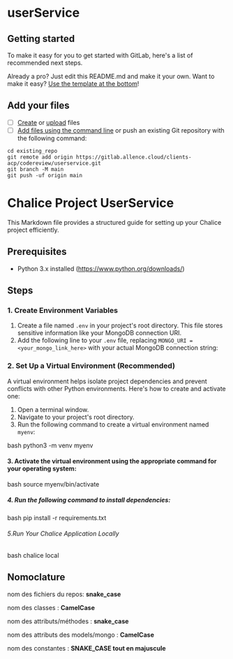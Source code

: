 # userService



## Getting started

To make it easy for you to get started with GitLab, here's a list of recommended next steps.

Already a pro? Just edit this README.md and make it your own. Want to make it easy? [Use the template at the bottom](#editing-this-readme)!

## Add your files

- [ ] [Create](https://docs.gitlab.com/ee/user/project/repository/web_editor.html#create-a-file) or [upload](https://docs.gitlab.com/ee/user/project/repository/web_editor.html#upload-a-file) files
- [ ] [Add files using the command line](https://docs.gitlab.com/ee/gitlab-basics/add-file.html#add-a-file-using-the-command-line) or push an existing Git repository with the following command:

```
cd existing_repo
git remote add origin https://gitlab.allence.cloud/clients-acp/codereview/userservice.git
git branch -M main
git push -uf origin main
```
# Chalice Project UserService

This Markdown file provides a structured guide for setting up your Chalice project efficiently.

## Prerequisites

- Python 3.x installed (https://www.python.org/downloads/)

## Steps

### 1. Create Environment Variables

1. Create a file named `.env` in your project's root directory. This file stores sensitive information like your MongoDB connection URI.
2. Add the following line to your `.env` file, replacing `MONGO_URI =<your_mongo_link_here>` with your actual MongoDB connection string:

### 2. Set Up a Virtual Environment (Recommended)

A virtual environment helps isolate project dependencies and prevent conflicts with other Python environments. Here's how to create and activate one:

1. Open a terminal window.
2. Navigate to your project's root directory.
3. Run the following command to create a virtual environment named `myenv`:

bash
python3 -m venv myenv

#### 3. Activate the virtual environment using the appropriate command for your operating system:

bash
source myenv/bin/activate

##### 4. Run the following command to install dependencies:

bash
pip install -r requirements.txt

###### 5.Run Your Chalice Application Locally

bash
chalice local

## Nomoclature
nom des fichiers du repos: **snake_case**

nom des classes : **CamelCase**

nom des attributs/méthodes : **snake_case**

nom des attributs des models/mongo : **CamelCase**

nom des constantes : **SNAKE_CASE tout en majuscule**

